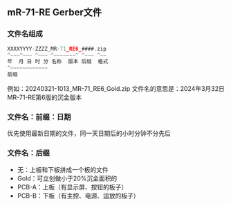 ## mR-71-RE Gerber文件

### 文件名组成

```c
XXXXYYYY-ZZZZ_MR-71_RE6_####.zip
^~~~^~~~ ^~~~ ^~~~~~~~^ ^~~~ ^~~
年  月 日 时 分 名称  版本 后缀  格式
^~~~~~~~~~~~~
前缀
```

例如：20240321-1013_MR-71_RE6_Gold.zip 文件名的意思是：2024年3月32日MR-71-RE第6版的沉金版本

### 文件名：前缀：日期

优先使用最新日期的文件，同一天日期后的小时分钟不分先后

### 文件名：后缀

- 无：上板和下板拼成一个板的文件
- Gold：可立创做小于20%沉金面积的
- PCB-A：上板（有显示屏、按钮的板子）
- PCB-B：下板（有主控、电源、运放的板子）